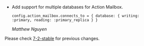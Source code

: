*   Add support for multiple databases for Action Mailbox.

    `config.action_mailbox.connects_to = { database: { writing: :primary, reading: :primary_replica } }`

    *Matthew Nguyen*

Please check [7-2-stable](https://github.com/rails/rails/blob/7-2-stable/actionmailbox/CHANGELOG.md) for previous changes.
